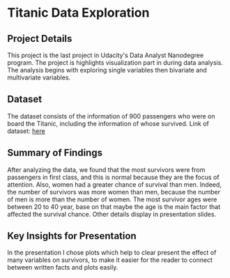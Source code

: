 # Titanic Data Exploration

## Project Details

This project is the last  project in Udacity's Data Analyst Nanodegree program.
The project is highlights visualization part in during data analysis.
The analysis begins with exploring single variables then bivariate and multivariate variables.

## Dataset

The dataset consists of the information of 900 passengers who were on board the Titanic,
including the information of whose survived.
Link of dataset: [here](https://www.kaggle.com/hesh97/titanicdataset-traincsv)

## Summary of Findings

After analyzing the data, we found that the most survivors were from passengers in first class, 
and this is normal because they are the focus of attention.
Also, women had a greater chance of survival than men. Indeed, 
the number of survivors was more women than men, because the number of men is more than the number of women.
The most survivor ages were between 20 to 40 year, base on that maybe the age is the main factor that affected the survival chance.
Other details display in presentation slides.

## Key Insights for Presentation

In the presentation I chose plots which help to clear present the effect of many variables on survivors, 
to make it easier for the reader to connect between written facts and plots easily.